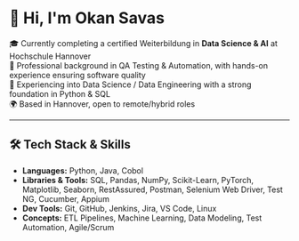 # 👋 Hi, I'm Okan Savas

🎓 Currently completing a certified Weiterbildung in **Data Science & AI** at Hochschule Hannover  
🧪 Professional background in QA Testing & Automation, with hands-on experience ensuring software quality   
🔁 Experiencing into Data Science / Data Engineering with a strong foundation in Python & SQL  
🌍 Based in Hannover, open to remote/hybrid roles

---

## 🛠️ Tech Stack & Skills
- **Languages:** Python, Java, Cobol
- **Libraries & Tools:** SQL, Pandas, NumPy, Scikit-Learn, PyTorch, Matplotlib, Seaborn, RestAssured, Postman, Selenium Web Driver, Test NG, Cucumber, Appium
- **Dev Tools:** Git, GitHub, Jenkins, Jira, VS Code, Linux
- **Concepts:** ETL Pipelines, Machine Learning, Data Modeling, Test Automation, Agile/Scrum
